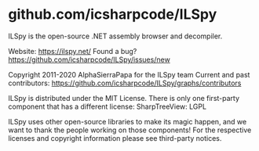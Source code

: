 # github.com/icsharpcode/ILSpy
ILSpy is the open-source .NET assembly browser and decompiler.

Website: https://ilspy.net/
Found a bug? https://github.com/icsharpcode/ILSpy/issues/new

Copyright 2011-2020 AlphaSierraPapa for the ILSpy team
Current and past contributors: https://github.com/icsharpcode/ILSpy/graphs/contributors

ILSpy is distributed under the MIT License. There is only one first-party component that has a different license:
 SharpTreeView: LGPL

ILSpy uses other open-source libraries to make its magic happen, and we want to thank the people working
on those components! For the respective licenses and copyright information please see third-party notices.
